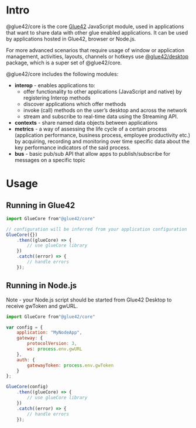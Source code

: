 # Intro

@glue42/core is the core [Glue42](https://glue42.com/) JavaScript module, used in applications that want to share data with other glue enabled applications. It can be used by applications hosted in Glue42, browser or Node.js.

For more advanced scenarios that require usage of window or application management, activities, layouts, channels or hotkeys use [@glue42/desktop](https://www.npmjs.com/package/@glue42/desktop) package, which is a super set of @glue42/core.

@glue42/core includes the following modules:

* **interop** - enables applications to:
    * offer functionality to other applications (JavaScript and native) by registering Interop methods
    * discover applications which offer methods
    * invoke (call) methods on the user’s desktop and across the network
    * stream and subscribe to real-time data using the Streaming API.
* **contexts** - share named data objects between applications
* **metrics** - a way of assessing the life cycle of a certain process (application performance, business process, employee productivity etc.) by acquiring, recording and monitoring over time specific data about the key performance indicators of the said process.
* **bus** - basic pub/sub API that allow apps to publish/subscribe for messages on a specific topic

# Usage

## Running in Glue42
```javascript
import GlueCore from"@glue42/core"

// configuration will be inferred from your application configuration
GlueCore({})
    .then((glueCore) => {
        // use glueCore library
    })
    .catch((error) => {
        // handle errors
    });
```

## Running in Node.js
Note - your Node.js script should be started from Glue42 Desktop to receive gwToken and gwURL.

```javascript
import GlueCore from"@glue42/core"

var config = {
    application: "MyNodeApp",
    gateway: {
        protocolVersion: 3,
        ws: process.env.gwURL
    },
    auth: {
        gatewayToken: process.env.gwToken
    }
};

GlueCore(config)
    .then((glueCore) => {
        // use glueCore library
    })
    .catch((error) => {
        // handle errors
    });
```
